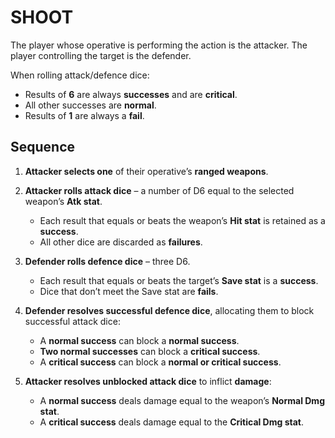 # SHOOT

The player whose operative is performing the action is the attacker. The player controlling the target is the defender.

When rolling attack/defence dice:
- Results of **6** are always **successes** and are **critical**.
- All other successes are **normal**.
- Results of **1** are always a **fail**.

## Sequence

1. **Attacker selects one** of their operative’s **ranged weapons**.

2. **Attacker rolls attack dice** – a number of D6 equal to the selected weapon’s **Atk stat**.
   - Each result that equals or beats the weapon’s **Hit stat** is retained as a **success**.
   - All other dice are discarded as **failures**.

3. **Defender rolls defence dice** – three D6.
   - Each result that equals or beats the target’s **Save stat** is a **success**.
   - Dice that don’t meet the Save stat are **fails**.

4. **Defender resolves successful defence dice**, allocating them to block successful attack dice:
   - A **normal success** can block a **normal success**.
   - **Two normal successes** can block a **critical success**.
   - A **critical success** can block a **normal or critical success**.

5. **Attacker resolves unblocked attack dice** to inflict **damage**:
   - A **normal success** deals damage equal to the weapon’s **Normal Dmg stat**.
   - A **critical success** deals damage equal to the **Critical Dmg stat**.
